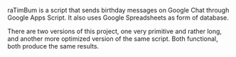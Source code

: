 raTimBum is a script that sends birthday messages on Google Chat through Google Apps Script.
It also uses Google Spreadsheets as form of database.

There are two versions of this project, one very primitive and rather long, and another more optimized version of the same script. 
Both functional, both produce the same results.
